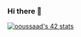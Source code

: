 ### Hi there 👋

[![ooussaad's 42 stats](https://badge.mediaplus.ma/greenbinary/ooussaad)](https://github.com/oakoudad/badge42)
